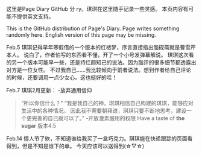 这里是Page Diary GitHub 分 ry。琪琪在这里随手记录一些灵感。
本页内容有可能不提供英文支持。

This is the GitHub distribution of Page's Diary. Page writes something randomly here.
English version of this page may be missing.


Feb.5
琪琪记得早年寒假借的一个版本的红楼梦，序言直接指出脂砚斋就是曹雪芹本人。
说白了，作者怕写的东西看不懂，开了一个小号发弹幕解说。
琪琪这次看的另一个版本可能早一些，还是持红颜知己的说法。因为脂评的很多细节都透露出对方是一位女性。
不过我自己……我比较倾向于前者说法。想到作者给自己评论的时候，还要调用一点少女心。这也挺好的哇！

Feb.7
琪琪2月更新：
-放弃通用信仰
>“所以你信什么？”
>“我是我自己的神。琪琪相信自己构建的琪琪，能够应对生活中的各种情况。
>因此我不需要朝拜谁，琪琪只要不断地思考，建设一个更完善的自己就可以了。”
-开放激素服用的权限
>Have a taste of **the sugar**
版本4.5

Feb.14
情人节了欸，不知道谁给我买了一盒巧克力。琪琪能在快递跟踪的页面看得到，但是不知是谁下的单。
今天应该可以送得到(☆▽☆)
